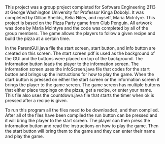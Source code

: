 This project was a group project completed for Software Engineering 2113 at George Washington University for Professor Kinga Dobolyi. It was completed by Gillian Sheilds, Kelia Niles, and myself, Maria McIntyre. This project is based on the Pizza Party game from Club Penguin. All artwork was done by Maria McIntyre and the code was completed by all of the group members. The game allows the players to follow a given recipe and build the pizza at a certain time. 

 In the ParentGUI.java file the start screen, start button, and info button are created on this screen. The start screen pdf is used as the background of the GUI and the buttons were placed on top of the background. The information button leads the player to the information screen. The information screen uses the infoScreen.java file that codes for the start button and brings up the instructions for how to play the game. When the start button is pressed on either the start screen or the information screen it brings the player to the game screen. The game screen has multiple buttons that either place toppings on the pizza, get a recipe, or enter your name. This file also uses the countdown.java file that starts the timer when ok is pressed after a recipe is given. 

To run this program all the files need to be downloaded, and then compiled. After all of the files have been compiled the run button can be pressed and it will bring the player to the start screen. The player can then press the information button and read the instructions on how to play the game. Then the start button will bring them to the game and they can enter their name and play the game. 
